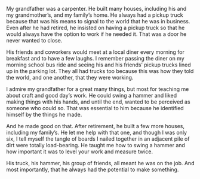 

My grandfather was a carpenter. He built many houses, including his and my grandmother’s, and my family’s
home. He always had a pickup truck because that was his means to signal to the world that he was in business.
Even after he had retired, he insisted on having a pickup truck so that he would always have the option to
work if he needed it. That was a door he never wanted to close. 

His friends and coworkers would meet at a local diner every morning for breakfast and to have a few laughs. I
remember passing the diner on my morning school bus ride and seeing his and his friends’ pickup trucks lined
up in the parking lot. They all had trucks too because this was how they told the world, and one another, that
they were working.

I admire my grandfather for a great many things, but most for teaching me about craft and good day’s work.
He could swing a hammer and liked making things with his hands, and until the end, wanted to be perceived as
someone who could so. That was essential to him because he identified himself by the things he made. 

And he made good on that. After retirement, he built a few more houses, including my family’s. He let me
help with that one, and though I was only six, I tell myself the tangle of boards I nailed together in an
adjacent pile of dirt were totally load-bearing. He taught me how to swing a hammer and how important it was
to level your work and measure twice.

His truck, his hammer, his group of friends, all meant he was on the job. And most importantly, that he always
had the potential to make something.